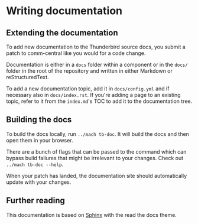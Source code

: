 # Writing documentation

## Extending the documentation

To add new documentation to the Thunderbird source docs, you submit a patch to comm-central like you would for a code change.

Documentation is either in a `docs` folder within a component or in the `docs/` folder in the root of the repository and written in either Markdown or reStructuredText.

To add a new documentation topic, add it in `docs/config.yml` and if necessary also in `docs/index.rst`. If you're adding a page to an existing topic, refer to it from the `index.md`'s TOC to add it to the documentation tree.

## Building the docs

To build the docs locally, run `../mach tb-doc`. It will build the docs and then open them in your browser.

There are a bunch of flags that can be passed to the command which can bypass build failures that might be irrelevant to your changes. Check out `../mach tb-doc --help`.

When your patch has landed, the documentation site should automatically update with your changes.

## Further reading

This documentation is based on [Sphinx](https://www.sphinx-doc.org/en/master/) with the read the docs theme.
